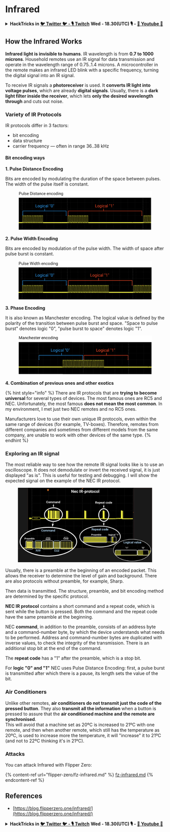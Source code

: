 # Infrared

<details>

<summary><strong>HackTricks in </strong><a href="https://twitter.com/carlospolopm"><strong>🐦 Twitter 🐦 - </strong></a><a href="https://www.twitch.tv/hacktricks_live/schedule"><strong>🎙️ Twitch</strong></a> <strong>Wed - 18.30(UTC) 🎙️ - </strong> <a href="https://www.youtube.com/@hacktricks_LIVE"><strong>🎥 Youtube 🎥</strong></a></summary>

* Do you work in a **cybersecurity company**? Do you want to see your **company advertised in HackTricks**? or do you want to have access to the **latest version of the PEASS or download HackTricks in PDF**? Check the [**SUBSCRIPTION PLANS**](https://github.com/sponsors/carlospolop)!
* Discover [**The PEASS Family**](https://opensea.io/collection/the-peass-family), our collection of exclusive [**NFTs**](https://opensea.io/collection/the-peass-family)
* Get the [**official PEASS & HackTricks swag**](https://peass.creator-spring.com)
* **Join the** [**💬**](https://emojipedia.org/speech-balloon/) [**Discord group**](https://discord.gg/hRep4RUj7f) or the [**telegram group**](https://t.me/peass) or **follow** me on **Twitter** [**🐦**](https://github.com/carlospolop/hacktricks/tree/7af18b62b3bdc423e11444677a6a73d4043511e9/\[https:/emojipedia.org/bird/README.md)[**@carlospolopm**](https://twitter.com/carlospolopm)**.**
* **Share your hacking tricks by submitting PRs to the** [**hacktricks repo**](https://github.com/carlospolop/hacktricks) **and** [**hacktricks-cloud repo**](https://github.com/carlospolop/hacktricks-cloud).

</details>

## How the Infrared Works <a href="#how-the-infrared-port-works" id="how-the-infrared-port-works"></a>

**Infrared light is invisible to humans**. IR wavelength is from **0.7 to 1000 microns**. Household remotes use an IR signal for data transmission and operate in the wavelength range of 0.75..1.4 microns. A microcontroller in the remote makes an infrared LED blink with a specific frequency, turning the digital signal into an IR signal.

To receive IR signals a **photoreceiver** is used. It **converts IR light into voltage pulses**, which are already **digital signals**. Usually, there is a **dark light filter inside the receiver**, which lets **only the desired wavelength through** and cuts out noise.

### Variety of IR Protocols <a href="#variety-of-ir-protocols" id="variety-of-ir-protocols"></a>

IR protocols differ in 3 factors:

* bit encoding
* data structure
* carrier frequency — often in range 36..38 kHz

#### Bit encoding ways <a href="#bit-encoding-ways" id="bit-encoding-ways"></a>

**1. Pulse Distance Encoding**

Bits are encoded by modulating the duration of the space between pulses. The width of the pulse itself is constant.

<figure><img src="../../.gitbook/assets/image (16).png" alt=""><figcaption></figcaption></figure>

**2. Pulse Width Encoding**

Bits are encoded by modulation of the pulse width. The width of space after pulse burst is constant.

<figure><img src="../../.gitbook/assets/image (29) (1).png" alt=""><figcaption></figcaption></figure>

**3. Phase Encoding**

It is also known as Manchester encoding. The logical value is defined by the polarity of the transition between pulse burst and space. "Space to pulse burst" denotes logic "0", "pulse burst to space" denotes logic "1".

<figure><img src="../../.gitbook/assets/image (25).png" alt=""><figcaption></figcaption></figure>

**4. Combination of previous ones and other exotics**

{% hint style="info" %}
There are IR protocols that are **trying to become universal** for several types of devices. The most famous ones are RC5 and NEC. Unfortunately, the most famous **does not mean the most common**. In my environment, I met just two NEC remotes and no RC5 ones.

Manufacturers love to use their own unique IR protocols, even within the same range of devices (for example, TV-boxes). Therefore, remotes from different companies and sometimes from different models from the same company, are unable to work with other devices of the same type.
{% endhint %}

### Exploring an IR signal

The most reliable way to see how the remote IR signal looks like is to use an oscilloscope. It does not demodulate or invert the received signal, it is just displayed "as is". This is useful for testing and debugging. I will show the expected signal on the example of the NEC IR protocol.

<figure><img src="../../.gitbook/assets/image (18) (2).png" alt=""><figcaption></figcaption></figure>

Usually, there is a preamble at the beginning of an encoded packet. This allows the receiver to determine the level of gain and background. There are also protocols without preamble, for example, Sharp.

Then data is transmitted. The structure, preamble, and bit encoding method are determined by the specific protocol.

**NEC IR protocol** contains a short command and a repeat code, which is sent while the button is pressed. Both the command and the repeat code have the same preamble at the beginning.

NEC **command**, in addition to the preamble, consists of an address byte and a command-number byte, by which the device understands what needs to be performed. Address and command-number bytes are duplicated with inverse values, to check the integrity of the transmission. There is an additional stop bit at the end of the command.

The **repeat code** has a "1" after the preamble, which is a stop bit.

For **logic "0" and "1"** NEC uses Pulse Distance Encoding: first, a pulse burst is transmitted after which there is a pause, its length sets the value of the bit.

### Air Conditioners

Unlike other remotes, **air conditioners do not transmit just the code of the pressed button**. They also **transmit all the information** when a button is pressed to assure that the **air conditioned machine and the remote are synchronised**.\
This will avoid that a machine set as 20ºC is increased to 21ºC with one remote, and then when another remote, which still has the temperature as 20ºC, is used to increase more the temperature, it will "increase" it to 21ºC (and not to 22ºC thinking it's in 21ºC).

### Attacks

You can attack Infrared with Flipper Zero:

{% content-ref url="flipper-zero/fz-infrared.md" %}
[fz-infrared.md](flipper-zero/fz-infrared.md)
{% endcontent-ref %}

## References

* [https://blog.flipperzero.one/infrared/](https://blog.flipperzero.one/infrared/)

<details>

<summary><strong>HackTricks in </strong><a href="https://twitter.com/carlospolopm"><strong>🐦 Twitter 🐦 - </strong></a><a href="https://www.twitch.tv/hacktricks_live/schedule"><strong>🎙️ Twitch</strong></a> <strong>Wed - 18.30(UTC) 🎙️ - </strong> <a href="https://www.youtube.com/@hacktricks_LIVE"><strong>🎥 Youtube 🎥</strong></a></summary>

* Do you work in a **cybersecurity company**? Do you want to see your **company advertised in HackTricks**? or do you want to have access to the **latest version of the PEASS or download HackTricks in PDF**? Check the [**SUBSCRIPTION PLANS**](https://github.com/sponsors/carlospolop)!
* Discover [**The PEASS Family**](https://opensea.io/collection/the-peass-family), our collection of exclusive [**NFTs**](https://opensea.io/collection/the-peass-family)
* Get the [**official PEASS & HackTricks swag**](https://peass.creator-spring.com)
* **Join the** [**💬**](https://emojipedia.org/speech-balloon/) [**Discord group**](https://discord.gg/hRep4RUj7f) or the [**telegram group**](https://t.me/peass) or **follow** me on **Twitter** [**🐦**](https://github.com/carlospolop/hacktricks/tree/7af18b62b3bdc423e11444677a6a73d4043511e9/\[https:/emojipedia.org/bird/README.md)[**@carlospolopm**](https://twitter.com/carlospolopm)**.**
* **Share your hacking tricks by submitting PRs to the** [**hacktricks repo**](https://github.com/carlospolop/hacktricks) **and** [**hacktricks-cloud repo**](https://github.com/carlospolop/hacktricks-cloud).

</details>
